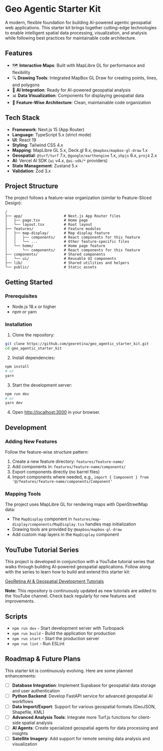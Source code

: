 # Geo Agentic Starter Kit

A modern, flexible foundation for building AI-powered agentic geospatial web applications. This starter kit brings together cutting-edge technologies to enable intelligent spatial data processing, visualization, and analysis while following best practices for maintainable code architecture.

## Features

- 🗺️ **Interactive Maps**: Built with MapLibre GL for performance and flexibility
- 🔍 **Drawing Tools**: Integrated MapBox GL Draw for creating points, lines, and polygons
- 🤖 **AI Integration**: Ready for AI-powered geospatial analysis
- 📊 **Data Visualization**: Components for displaying geospatial data
- 🧩 **Feature-Wise Architecture**: Clean, maintainable code organization

## Tech Stack

- **Framework**: Next.js 15 (App Router)
- **Language**: TypeScript 5.x (strict mode)
- **UI**: React 19
- **Styling**: Tailwind CSS 4.x
- **Mapping**: MapLibre GL 5.x, Deck.gl 9.x, `@mapbox/mapbox-gl-draw` 1.x
- **Geospatial**: `@turf/turf` 7.x, `@google/earthengine` 1.x, `shpjs` 6.x, `proj4` 2.x
- **AI**: Vercel AI SDK (`ai` v4.x, `@ai-sdk/*` providers)
- **State Management**: Zustand 5.x
- **Validation**: Zod 3.x

## Project Structure

The project follows a feature-wise organization (similar to Feature-Sliced Design):

```
/
├── app/                   # Next.js App Router files
│   ├── page.tsx           # Home page
│   └── layout.tsx         # Root layout
├── features/              # Feature modules
│   ├── map-display/       # Map display feature
│   │   ├── components/    # React components for this feature
│   │   └── ...            # Other feature-specific files
│   └── home/              # Home page feature
│       └── components/    # React components for this feature
├── components/            # Shared components
│   └── ui/                # Reusable UI components
├── lib/                   # Shared utilities and helpers
└── public/                # Static assets
```

## Getting Started

### Prerequisites

- Node.js 18.x or higher
- npm or yarn

### Installation

1. Clone the repository:

```bash
git clone https://github.com/georetina/geo_agentic_starter_kit.git
cd geo_agentic_starter_kit
```

2. Install dependencies:

```bash
npm install
# or
yarn
```

3. Start the development server:

```bash
npm run dev
# or
yarn dev
```

4. Open [http://localhost:3000](http://localhost:3000) in your browser.

## Development

### Adding New Features

Follow the feature-wise structure pattern:

1. Create a new feature directory: `features/feature-name/`
2. Add components in: `features/feature-name/components/`
3. Export components directly (no barrel files)
4. Import components where needed, e.g., `import { Component } from '@/features/feature-name/components/Component'`

### Mapping Tools

The project uses MapLibre GL for rendering maps with OpenStreetMap data:

- The `MapDisplay` component in `features/map-display/components/MapDisplay.tsx` handles map initialization
- Drawing tools are provided by `@mapbox/mapbox-gl-draw`
- Add custom map layers in the `MapDisplay` component

## YouTube Tutorial Series

This project is developed in conjunction with a YouTube tutorial series that walks through building AI-powered geospatial applications. Follow along with the series to learn how to build and extend this starter kit:

[GeoRetina AI & Geospatial Development Tutorials](https://www.youtube.com/playlist?list=PLxZevhetcP5xWyH5LOT4FXk1HLmW7X-5E)

**Note:** This repository is continuously updated as new tutorials are added to the YouTube channel. Check back regularly for new features and improvements.

## Scripts

- `npm run dev` - Start development server with Turbopack
- `npm run build` - Build the application for production
- `npm run start` - Start the production server
- `npm run lint` - Run ESLint

## Roadmap & Future Plans

This starter kit is continuously evolving. Here are some planned enhancements:

- [ ] **Database Integration**: Implement Supabase for geospatial data storage and user authentication
- [ ] **Python Backend**: Develop FastAPI service for advanced geospatial AI workflows
- [ ] **Data Import/Export**: Support for various geospatial formats (GeoJSON, Shapefile, KML)
- [ ] **Advanced Analysis Tools**: Integrate more Turf.js functions for client-side spatial analysis
- [ ] **AI Agents**: Create specialized geospatial agents for data processing and insights
- [ ] **Satellite Imagery**: Add support for remote sensing data analysis and visualization
